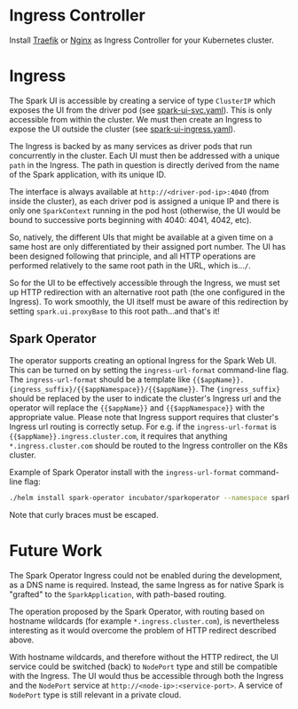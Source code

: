 # Ingress Controller

Install [Traefik](https://doc.traefik.io/traefik/providers/kubernetes-ingress/) or 
[Nginx](https://kubernetes.github.io/ingress-nginx/) as Ingress Controller for your Kubernetes cluster.

# Ingress

The Spark UI is accessible by creating a service of type `ClusterIP` which exposes the UI from the driver pod (see 
[spark-ui-svc.yaml](../spark_client/kubernetes/k8s/spark-native/spark-ui-svc.yaml)). This is only accessible from
 within the cluster. We must then create an Ingress to expose the UI outside the cluster (see 
 [spark-ui-ingress.yaml](../spark_client/kubernetes/k8s/spark-native/spark-ui-ingress.yaml)).
 
The Ingress is backed by as many services as driver pods that run concurrently in the cluster. Each UI must then be
 addressed with a unique `path` in the Ingress. The path in question is directly derived from the name of the Spark
  application, with its unique ID. 
  
The interface is always available at `http://<driver-pod-ip>:4040` (from inside the cluster), as each driver pod is
 assigned a unique IP and there is only one `SparkContext` running in the pod host (otherwise, the UI would be bound
  to successive ports beginning with 4040: 4041, 4042, etc).
  
So, natively, the different UIs that might be available at a given time on a same host are only differentiated by their
 assigned port number. The UI has been designed following that principle, and all HTTP operations are performed
  relatively to the same root path in the URL, which is...`/`.
  
So for the UI to be effectively accessible through the Ingress, we must set up HTTP redirection with an alternative
 root path (the one configured in the Ingress). To work smoothly, the UI itself must be aware of this redirection by
  setting `spark.ui.proxyBase` to this root path...and that's it!

## Spark Operator

The operator supports creating an optional Ingress for the Spark Web UI. This can be turned on by setting the
 `ingress-url-format` command-line flag. The `ingress-url-format` should be a template like 
 `{{$appName}}.{ingress_suffix}/{{$appNamespace}}/{{$appName}}`. The `{ingress_suffix}` should be replaced by the user
  to indicate the cluster's Ingress url and the operator will replace the `{{$appName}}` and `{{$appNamespace}}` with
   the appropriate value. Please note that Ingress support requires that cluster's Ingress url routing is correctly
    setup. For e.g. if the `ingress-url-format` is `{{$appName}}.ingress.cluster.com`, it requires that anything
     `*.ingress.cluster.com` should be routed to the Ingress controller on the K8s cluster.
     
Example of Spark Operator install with the `ingress-url-format` command-line flag:

```bash
./helm install spark-operator incubator/sparkoperator --namespace spark-operator --set enableWebhook=true --set enableBatchScheduler=true --set ingressUrlFormat="\{\{\$appName\}\}.ingress.cluster.com"
```

Note that curly braces must be escaped.

# Future Work

The Spark Operator Ingress could not be enabled during the development, as a DNS name is required. Instead, the same
 Ingress as for native Spark is "grafted" to the `SparkApplication`, with path-based routing.
 
The operation proposed by the Spark Operator, with routing based on hostname wildcards (for example 
`*.ingress.cluster.com`), is nevertheless interesting as it would overcome the problem of HTTP redirect described
 above.
 
With hostname wildcards, and therefore without the HTTP redirect, the UI service could be switched (back) to `NodePort` 
type and still be compatible with the Ingress.
The UI would thus be accessible through both the Ingress and the `NodePort` service at 
`http://<node-ip>:<service-port>`. A service of `NodePort` type is still relevant in a private cloud.